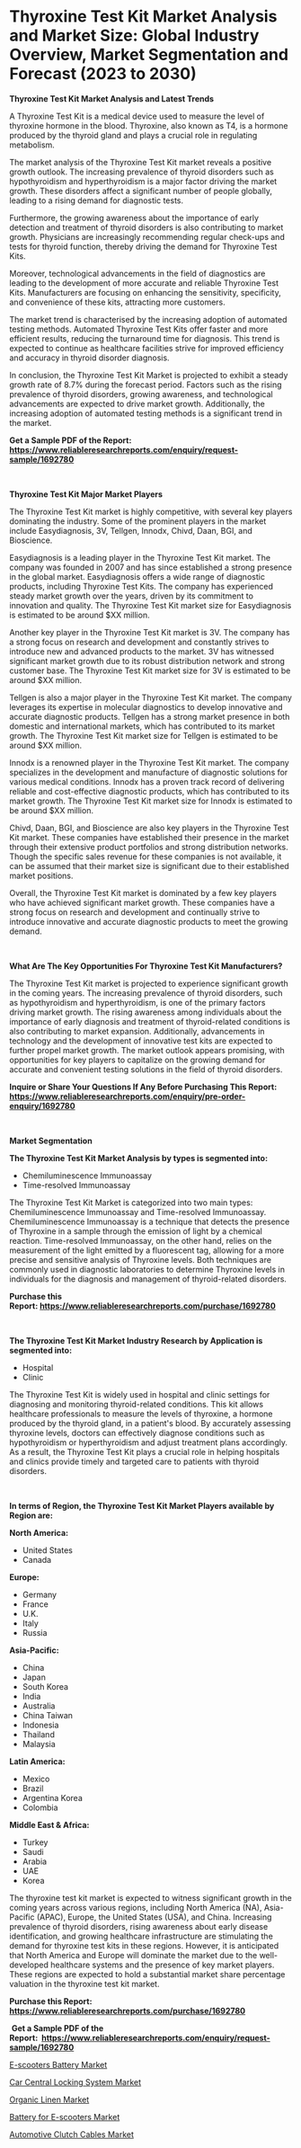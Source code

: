 <p><h1>Thyroxine Test Kit Market Analysis and Market Size: Global Industry Overview, Market Segmentation and Forecast (2023 to 2030)</h1></p><p><strong>Thyroxine Test Kit Market Analysis and Latest Trends</strong></p>
<p><p>A Thyroxine Test Kit is a medical device used to measure the level of thyroxine hormone in the blood. Thyroxine, also known as T4, is a hormone produced by the thyroid gland and plays a crucial role in regulating metabolism.</p><p>The market analysis of the Thyroxine Test Kit market reveals a positive growth outlook. The increasing prevalence of thyroid disorders such as hypothyroidism and hyperthyroidism is a major factor driving the market growth. These disorders affect a significant number of people globally, leading to a rising demand for diagnostic tests.</p><p>Furthermore, the growing awareness about the importance of early detection and treatment of thyroid disorders is also contributing to market growth. Physicians are increasingly recommending regular check-ups and tests for thyroid function, thereby driving the demand for Thyroxine Test Kits.</p><p>Moreover, technological advancements in the field of diagnostics are leading to the development of more accurate and reliable Thyroxine Test Kits. Manufacturers are focusing on enhancing the sensitivity, specificity, and convenience of these kits, attracting more customers.</p><p>The market trend is characterised by the increasing adoption of automated testing methods. Automated Thyroxine Test Kits offer faster and more efficient results, reducing the turnaround time for diagnosis. This trend is expected to continue as healthcare facilities strive for improved efficiency and accuracy in thyroid disorder diagnosis.</p><p>In conclusion, the Thyroxine Test Kit Market is projected to exhibit a steady growth rate of 8.7% during the forecast period. Factors such as the rising prevalence of thyroid disorders, growing awareness, and technological advancements are expected to drive market growth. Additionally, the increasing adoption of automated testing methods is a significant trend in the market.</p></p>
<p><strong>Get a Sample PDF of the Report:&nbsp; <a href="https://www.reliableresearchreports.com/enquiry/request-sample/1692780">https://www.reliableresearchreports.com/enquiry/request-sample/1692780</a></strong></p>
<p>&nbsp;</p>
<p><strong>Thyroxine Test Kit Major Market Players</strong></p>
<p><p>The Thyroxine Test Kit market is highly competitive, with several key players dominating the industry. Some of the prominent players in the market include Easydiagnosis, 3V, Tellgen, Innodx, Chivd, Daan, BGI, and Bioscience.</p><p>Easydiagnosis is a leading player in the Thyroxine Test Kit market. The company was founded in 2007 and has since established a strong presence in the global market. Easydiagnosis offers a wide range of diagnostic products, including Thyroxine Test Kits. The company has experienced steady market growth over the years, driven by its commitment to innovation and quality. The Thyroxine Test Kit market size for Easydiagnosis is estimated to be around $XX million.</p><p>Another key player in the Thyroxine Test Kit market is 3V. The company has a strong focus on research and development and constantly strives to introduce new and advanced products to the market. 3V has witnessed significant market growth due to its robust distribution network and strong customer base. The Thyroxine Test Kit market size for 3V is estimated to be around $XX million.</p><p>Tellgen is also a major player in the Thyroxine Test Kit market. The company leverages its expertise in molecular diagnostics to develop innovative and accurate diagnostic products. Tellgen has a strong market presence in both domestic and international markets, which has contributed to its market growth. The Thyroxine Test Kit market size for Tellgen is estimated to be around $XX million.</p><p>Innodx is a renowned player in the Thyroxine Test Kit market. The company specializes in the development and manufacture of diagnostic solutions for various medical conditions. Innodx has a proven track record of delivering reliable and cost-effective diagnostic products, which has contributed to its market growth. The Thyroxine Test Kit market size for Innodx is estimated to be around $XX million.</p><p>Chivd, Daan, BGI, and Bioscience are also key players in the Thyroxine Test Kit market. These companies have established their presence in the market through their extensive product portfolios and strong distribution networks. Though the specific sales revenue for these companies is not available, it can be assumed that their market size is significant due to their established market positions.</p><p>Overall, the Thyroxine Test Kit market is dominated by a few key players who have achieved significant market growth. These companies have a strong focus on research and development and continually strive to introduce innovative and accurate diagnostic products to meet the growing demand.</p></p>
<p>&nbsp;</p>
<p><strong>What Are The Key Opportunities For Thyroxine Test Kit Manufacturers?</strong></p>
<p><p>The Thyroxine Test Kit market is projected to experience significant growth in the coming years. The increasing prevalence of thyroid disorders, such as hypothyroidism and hyperthyroidism, is one of the primary factors driving market growth. The rising awareness among individuals about the importance of early diagnosis and treatment of thyroid-related conditions is also contributing to market expansion. Additionally, advancements in technology and the development of innovative test kits are expected to further propel market growth. The market outlook appears promising, with opportunities for key players to capitalize on the growing demand for accurate and convenient testing solutions in the field of thyroid disorders.</p></p>
<p><strong>Inquire or Share Your Questions If Any Before Purchasing This Report: <a href="https://www.reliableresearchreports.com/enquiry/pre-order-enquiry/1692780">https://www.reliableresearchreports.com/enquiry/pre-order-enquiry/1692780</a></strong></p>
<p>&nbsp;</p>
<p><strong>Market Segmentation</strong></p>
<p><strong>The Thyroxine Test Kit Market Analysis by types is segmented into:</strong></p>
<p><ul><li>Chemiluminescence Immunoassay</li><li>Time-resolved Immunoassay</li></ul></p>
<p><p>The Thyroxine Test Kit Market is categorized into two main types: Chemiluminescence Immunoassay and Time-resolved Immunoassay. Chemiluminescence Immunoassay is a technique that detects the presence of Thyroxine in a sample through the emission of light by a chemical reaction. Time-resolved Immunoassay, on the other hand, relies on the measurement of the light emitted by a fluorescent tag, allowing for a more precise and sensitive analysis of Thyroxine levels. Both techniques are commonly used in diagnostic laboratories to determine Thyroxine levels in individuals for the diagnosis and management of thyroid-related disorders.</p></p>
<p><strong>Purchase this Report:&nbsp;<a href="https://www.reliableresearchreports.com/purchase/1692780">https://www.reliableresearchreports.com/purchase/1692780</a></strong></p>
<p>&nbsp;</p>
<p><strong>The Thyroxine Test Kit Market Industry Research by Application is segmented into:</strong></p>
<p><ul><li>Hospital</li><li>Clinic</li></ul></p>
<p><p>The Thyroxine Test Kit is widely used in hospital and clinic settings for diagnosing and monitoring thyroid-related conditions. This kit allows healthcare professionals to measure the levels of thyroxine, a hormone produced by the thyroid gland, in a patient's blood. By accurately assessing thyroxine levels, doctors can effectively diagnose conditions such as hypothyroidism or hyperthyroidism and adjust treatment plans accordingly. As a result, the Thyroxine Test Kit plays a crucial role in helping hospitals and clinics provide timely and targeted care to patients with thyroid disorders.</p></p>
<p>&nbsp;</p>
<p><strong>In terms of Region, the Thyroxine Test Kit Market Players available by Region are:</strong></p>
<p>
    <p> <strong> North America: </strong>
        <ul>
            <li>United States</li>
            <li>Canada</li>
        </ul>
        </p> 
    <p> <strong> Europe: </strong>
        <ul>
            <li>Germany</li>
            <li>France</li>
            <li>U.K.</li>
            <li>Italy</li>
            <li>Russia</li>
        </ul>
        </p> 
    <p> <strong> Asia-Pacific: </strong>
        <ul>
            <li>China</li>
            <li>Japan</li>
            <li>South Korea</li>
            <li>India</li>
            <li>Australia</li>
            <li>China Taiwan</li>
            <li>Indonesia</li>
            <li>Thailand</li>
            <li>Malaysia</li>
        </ul>
        </p> 
    <p> <strong> Latin America: </strong>
        <ul>
            <li>Mexico</li>
            <li>Brazil</li>
            <li>Argentina Korea</li>
            <li>Colombia</li>
        </ul>
        </p> 
    <p> <strong> Middle East & Africa: </strong>
        <ul>
            <li>Turkey</li>
            <li>Saudi</li>
            <li>Arabia</li>
            <li>UAE</li>
            <li>Korea</li>
        </ul>
    </p>
    </p>
<p><p>The thyroxine test kit market is expected to witness significant growth in the coming years across various regions, including North America (NA), Asia-Pacific (APAC), Europe, the United States (USA), and China. Increasing prevalence of thyroid disorders, rising awareness about early disease identification, and growing healthcare infrastructure are stimulating the demand for thyroxine test kits in these regions. However, it is anticipated that North America and Europe will dominate the market due to the well-developed healthcare systems and the presence of key market players. These regions are expected to hold a substantial market share percentage valuation in the thyroxine test kit market.</p></p>
<p><strong>Purchase this Report: <a href="https://www.reliableresearchreports.com/purchase/1692780">https://www.reliableresearchreports.com/purchase/1692780</a></strong></p>
<p>&nbsp;<strong>Get a Sample PDF of the Report:&nbsp;&nbsp;<a href="https://www.reliableresearchreports.com/enquiry/request-sample/1692780">https://www.reliableresearchreports.com/enquiry/request-sample/1692780</a></strong></p>
<p><strong></strong></p>
<p><p><a href="https://www.linkedin.com/pulse/decoding-e-scooters-battery-market-deep-dive-latest-trends-sgucf/">E-scooters Battery Market</a></p><p><a href="https://medium.com/@stefanokon1939/car-central-locking-system-market-size-cagr-trends-2024-2030-17db1e152d33">Car Central Locking System Market</a></p><p><a href="https://www.linkedin.com/pulse/organic-linen-market-challenges-opportunities-growth-6vp5f/">Organic Linen Market</a></p><p><a href="https://www.linkedin.com/pulse/battery-e-scooters-market-challenges-opportunities-growth-crube/">Battery for E-scooters Market</a></p><p><a href="https://medium.com/@candicekoss1946/automotive-clutch-cables-market-share-evolution-and-market-growth-trends-2023-2030-1fa994277da0">Automotive Clutch Cables Market</a></p></p>